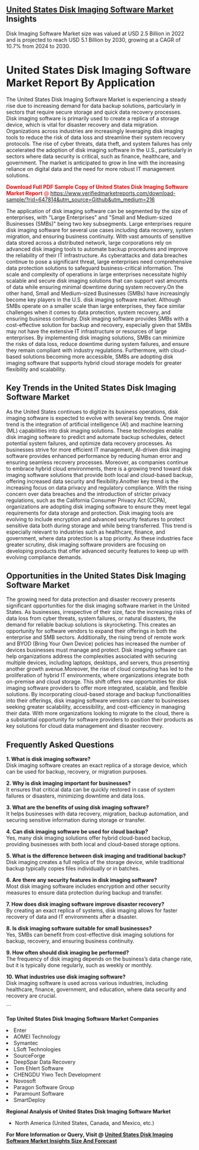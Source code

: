 <h2><a href="https://www.verifiedmarketreports.com/download-sample/?rid=647814&amp;utm_source=Github&amp;utm_medium=216" target="_blank">United States Disk Imaging Software Market</a> Insights</h2><p>Disk Imaging Software Market size was valued at USD 2.5 Billion in 2022 and is projected to reach USD 5.1 Billion by 2030, growing at a CAGR of 10.7% from 2024 to 2030.</p><p><h1>United States Disk Imaging Software Market Report By Application</h1><p>The United States Disk Imaging Software Market is experiencing a steady rise due to increasing demand for data backup solutions, particularly in sectors that require secure storage and quick data recovery processes. Disk imaging software is primarily used to create a replica of a storage device, which is vital for disaster recovery and data migration. Organizations across industries are increasingly leveraging disk imaging tools to reduce the risk of data loss and streamline their system recovery protocols. The rise of cyber threats, data theft, and system failures has only accelerated the adoption of disk imaging software in the U.S., particularly in sectors where data security is critical, such as finance, healthcare, and government. The market is anticipated to grow in line with the increasing reliance on digital data and the need for more robust IT management solutions. <p><span class=""><span style="color: #ff0000;"><strong>Download Full PDF Sample Copy of United States Disk Imaging Software Market Report</strong> @ </span><a href="https://www.verifiedmarketreports.com/download-sample/?rid=647814&amp;utm_source=Github&amp;utm_medium=216" target="_blank">https://www.verifiedmarketreports.com/download-sample/?rid=647814&amp;utm_source=Github&amp;utm_medium=216</a></span></p>The application of disk imaging software can be segmented by the size of enterprises, with "Large Enterprises" and "Small and Medium-sized Businesses (SMBs)" being two key subsegments. Large enterprises require disk imaging software for several use cases including data recovery, system migration, and ensuring business continuity. With vast amounts of sensitive data stored across a distributed network, large corporations rely on advanced disk imaging tools to automate backup procedures and improve the reliability of their IT infrastructure. As cyberattacks and data breaches continue to pose a significant threat, large enterprises need comprehensive data protection solutions to safeguard business-critical information. The scale and complexity of operations in large enterprises necessitate highly scalable and secure disk imaging solutions that can support vast amounts of data while ensuring minimal downtime during system recovery.On the other hand, Small and Medium-sized Businesses (SMBs) have increasingly become key players in the U.S. disk imaging software market. Although SMBs operate on a smaller scale than large enterprises, they face similar challenges when it comes to data protection, system recovery, and ensuring business continuity. Disk imaging software provides SMBs with a cost-effective solution for backup and recovery, especially given that SMBs may not have the extensive IT infrastructure or resources of large enterprises. By implementing disk imaging solutions, SMBs can minimize the risks of data loss, reduce downtime during system failures, and ensure they remain compliant with industry regulations. Furthermore, with cloud-based solutions becoming more accessible, SMBs are adopting disk imaging software that supports hybrid cloud storage models for greater flexibility and scalability.<h2>Key Trends in the United States Disk Imaging Software Market</h2><p>As the United States continues to digitize its business operations, disk imaging software is expected to evolve with several key trends. One major trend is the integration of artificial intelligence (AI) and machine learning (ML) capabilities into disk imaging solutions. These technologies enable disk imaging software to predict and automate backup schedules, detect potential system failures, and optimize data recovery processes. As businesses strive for more efficient IT management, AI-driven disk imaging software provides enhanced performance by reducing human error and ensuring seamless recovery processes. Moreover, as companies continue to embrace hybrid cloud environments, there is a growing trend toward disk imaging software solutions that provide both local and cloud-based backup, offering increased data security and flexibility.Another key trend is the increasing focus on data privacy and regulatory compliance. With the rising concern over data breaches and the introduction of stricter privacy regulations, such as the California Consumer Privacy Act (CCPA), organizations are adopting disk imaging software to ensure they meet legal requirements for data storage and protection. Disk imaging tools are evolving to include encryption and advanced security features to protect sensitive data both during storage and while being transferred. This trend is especially relevant to industries such as healthcare, finance, and government, where data protection is a top priority. As these industries face greater scrutiny, disk imaging software providers are focusing on developing products that offer advanced security features to keep up with evolving compliance demands.<h2>Opportunities in the United States Disk Imaging Software Market</h2><p>The growing need for data protection and disaster recovery presents significant opportunities for the disk imaging software market in the United States. As businesses, irrespective of their size, face the increasing risks of data loss from cyber threats, system failures, or natural disasters, the demand for reliable backup solutions is skyrocketing. This creates an opportunity for software vendors to expand their offerings in both the enterprise and SMB sectors. Additionally, the rising trend of remote work and BYOD (Bring Your Own Device) policies has increased the number of devices businesses must manage and protect. Disk imaging software can help organizations address the complexities associated with securing multiple devices, including laptops, desktops, and servers, thus presenting another growth avenue.Moreover, the rise of cloud computing has led to the proliferation of hybrid IT environments, where organizations integrate both on-premise and cloud storage. This shift offers new opportunities for disk imaging software providers to offer more integrated, scalable, and flexible solutions. By incorporating cloud-based storage and backup functionalities into their offerings, disk imaging software vendors can cater to businesses seeking greater scalability, accessibility, and cost-efficiency in managing their data. With more organizations looking to migrate to the cloud, there is a substantial opportunity for software providers to position their products as key solutions for cloud data management and disaster recovery.<h2>Frequently Asked Questions</h2><p><b>1. What is disk imaging software?</b><br>Disk imaging software creates an exact replica of a storage device, which can be used for backup, recovery, or migration purposes.</p><p><b>2. Why is disk imaging important for businesses?</b><br>It ensures that critical data can be quickly restored in case of system failures or disasters, minimizing downtime and data loss.</p><p><b>3. What are the benefits of using disk imaging software?</b><br>It helps businesses with data recovery, migration, backup automation, and securing sensitive information during storage or transfer.</p><p><b>4. Can disk imaging software be used for cloud backup?</b><br>Yes, many disk imaging solutions offer hybrid cloud-based backup, providing businesses with both local and cloud-based storage options.</p><p><b>5. What is the difference between disk imaging and traditional backup?</b><br>Disk imaging creates a full replica of the storage device, while traditional backup typically copies files individually or in batches.</p><p><b>6. Are there any security features in disk imaging software?</b><br>Most disk imaging software includes encryption and other security measures to ensure data protection during backup and transfer.</p><p><b>7. How does disk imaging software improve disaster recovery?</b><br>By creating an exact replica of systems, disk imaging allows for faster recovery of data and IT environments after a disaster.</p><p><b>8. Is disk imaging software suitable for small businesses?</b><br>Yes, SMBs can benefit from cost-effective disk imaging solutions for backup, recovery, and ensuring business continuity.</p><p><b>9. How often should disk imaging be performed?</b><br>The frequency of disk imaging depends on the business’s data change rate, but it is typically done regularly, such as weekly or monthly.</p><p><b>10. What industries use disk imaging software?</b><br>Disk imaging software is used across various industries, including healthcare, finance, government, and education, where data security and recovery are crucial.</p>```</p><p><strong>Top United States Disk Imaging Software Market Companies</strong></p><div data-test-id=""><p><li>Enter</li><li> AOMEI Technology</li><li> Symantec</li><li> LSoft Technologies</li><li> SourceForge</li><li> DeepSpar Data Recovery</li><li> Tom Ehlert Software</li><li> CHENGDU Yiwo Tech Development</li><li> Novosoft</li><li> Paragon Software Group</li><li> Paramount Software</li><li> SmartDeploy</li></p><div><strong>Regional Analysis of&nbsp;United States Disk Imaging Software Market</strong></div><ul><li dir="ltr"><p dir="ltr">North America&nbsp;(United States, Canada, and Mexico, etc.)</p></li></ul><p><strong>For More Information or Query, Visit @&nbsp;</strong><strong><a href="https://www.verifiedmarketreports.com/product/disk-imaging-software-market/?utm_source=Github&amp;utm_medium=216" target="_blank">United States Disk Imaging Software Market Insights Size And Forecast</a></strong></p></div>

